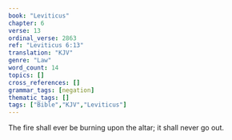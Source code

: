 ```yaml
---
book: "Leviticus"
chapter: 6
verse: 13
ordinal_verse: 2863
ref: "Leviticus 6:13"
translation: "KJV"
genre: "Law"
word_count: 14
topics: []
cross_references: []
grammar_tags: [negation]
thematic_tags: []
tags: ["Bible","KJV","Leviticus"]
---
```

The fire shall ever be burning upon the altar; it shall never go out.
